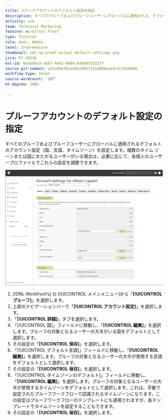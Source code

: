 ```yaml
---
title: プルーフアカウントのデフォルト設定の指定
description: すべてのプルーフおよびプルーフユーザーにグローバルに適用される、デフォルトのアカウント設定を行う方法を説明します。
activity: use
team: Technical Marketing
feature: Workfront Proof
type: Tutorial
role: User, Admin
level: Intermediate
thumbnail: set-up-proof-actual-default-settings.png
jira: KT-10236
exl-id: 6eda8bcd-ab0f-4e02-9080-64b6051b327f
source-git-commit: a25a49e59ca483246271214886ea4dc9c10e8d66
workflow-type: tm+mt
source-wordcount: '207'
ht-degree: 100%

---
```


# プルーフアカウントのデフォルト設定の指定

すべてのプルーフおよびプルーフユーザーにグローバルに適用されるデフォルトのアカウント設定（国、言語、タイムゾーン）を設定します。複数のタイム ゾーンまたは国にまたがるユーザーがいる場合は、必要に応じて、各個人のユーザープロファイルでこれらの設定を調整できます。

![プルーフ用アカウント設定ウィンドウ](assets/proof-system-setups-default-account-settings.png)

1. [!DNL Workfront’s] の [!UICONTROL メインメニュー]から「**[!UICONTROL プルーフ]**」を選択します。
1. 上部のナビゲーションバーで「**[!UICONTROL アカウント設定]**」を選択します。
1. 「**[!UICONTROL 詳細]**」タブを選択します。
1. 「[!UICONTROL 国]」フィールドに移動し、「**[!UICONTROL 編集]**」を選択します。プルーフの対象となるユーザーの大半がいる国をデフォルトとして選択します。
1. その設定の「**[!UICONTROL 保存]**」を選択します。
1. 「[!UICONTROL デフォルト言語]」フィールドに移動し、「**[!UICONTROL 編集]**」を選択します。プルーフの対象となるユーザーの大半が使用する言語をデフォルトとして選択します。
1. その設定の「**[!UICONTROL 保存]**」を選択します。
1. 「[!UICONTROL タイムゾーンのデフォルト]」フィールドに移動し、「**[!UICONTROL 編集]**」を選択します。プルーフの対象となるユーザーの大半が使用するタイムゾーンをデフォルトとして選択します。これは、手動で設定されたプルーフワークフローで認識されるタイムゾーンになります。この設定はプルーフワークフローのテンプレートにも適用されますが、各テンプレートでタイムゾーンを設定することもできます。
1. その設定の「**[!UICONTROL 保存]**」を選択します。
